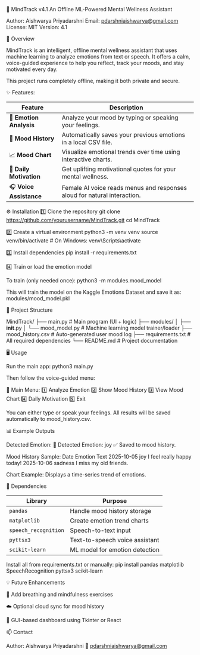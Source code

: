 🧠 MindTrack v4.1
An Offline ML-Powered Mental Wellness Assistant

Author: Aishwarya Priyadarshni
Email: pdarshniaishwarya@gmail.com
License: MIT
Version: 4.1

🌿 Overview

MindTrack is an intelligent, offline mental wellness assistant that uses machine learning to analyze emotions from text or speech.
It offers a calm, voice-guided experience to help you reflect, track your moods, and stay motivated every day.

This project runs completely offline, making it both private and secure.

✨ Features: 

| Feature                 | Description                                                              |
| ----------------------- | ------------------------------------------------------------------------ |
| 🎯 **Emotion Analysis** | Analyze your mood by typing or speaking your feelings.                   |
| 📜 **Mood History**     | Automatically saves your previous emotions in a local CSV file.          |
| 📈 **Mood Chart**       | Visualize emotional trends over time using interactive charts.           |
| 💖 **Daily Motivation** | Get uplifting motivational quotes for your mental wellness.              |
| 🎧 **Voice Assistance** | Female AI voice reads menus and responses aloud for natural interaction. |


⚙️ Installation
1️⃣ Clone the repository
git clone https://github.com/yourusername/MindTrack.git
cd MindTrack

2️⃣ Create a virtual environment
python3 -m venv venv
source venv/bin/activate   # On Windows: venv\Scripts\activate

3️⃣ Install dependencies
pip install -r requirements.txt

4️⃣ Train or load the emotion model

To train (only needed once):
python3 -m modules.mood_model

This will train the model on the Kaggle Emotions Dataset and save it as:
modules/mood_model.pkl

🧩 Project Structure

MindTrack/
├── main.py                        # Main program (UI + logic)
├── modules/
│   ├── __init__.py
│   └── mood_model.py              # Machine learning model trainer/loader
├── mood_history.csv               # Auto-generated user mood log
├── requirements.txt               # All required dependencies
└── README.md                      # Project documentation

🖥️ Usage

Run the main app: python3 main.py

Then follow the voice-guided menu:

🌸 Main Menu:
1️⃣ Analyze Emotion
2️⃣ Show Mood History
3️⃣ View Mood Chart
4️⃣ Daily Motivation
5️⃣ Exit

You can either type or speak your feelings.
All results will be saved automatically to mood_history.csv.

📊 Example Outputs

Detected Emotion:
💬 Detected Emotion: joy
✅ Saved to mood history.


Mood History Sample:
       Date     Emotion                     Text
2025-10-05       joy          I feel really happy today!
2025-10-06   sadness          I miss my old friends.

Chart Example:
Displays a time-series trend of emotions.

💬 Dependencies

| Library              | Purpose                        |
| -------------------- | ------------------------------ |
| `pandas`             | Handle mood history storage    |
| `matplotlib`         | Create emotion trend charts    |
| `speech_recognition` | Speech-to-text input           |
| `pyttsx3`            | Text-to-speech voice assistant |
| `scikit-learn`       | ML model for emotion detection |


Install all from requirements.txt or manually:
pip install pandas matplotlib SpeechRecognition pyttsx3 scikit-learn

💡 Future Enhancements

🧘 Add breathing and mindfulness exercises

☁️ Optional cloud sync for mood history

📱 GUI-based dashboard using Tkinter or React


📫 Contact

Author: Aishwarya Priyadarshni
📧 pdarshniaishwarya@gmail.com



